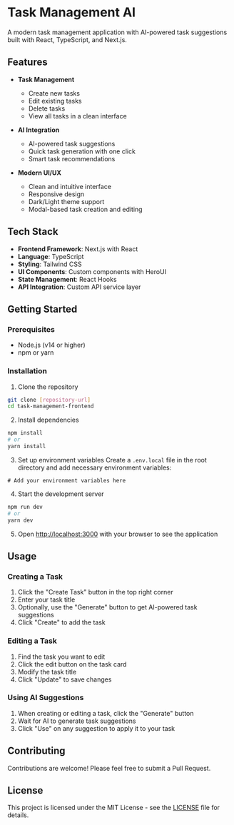 # Task Management AI

A modern task management application with AI-powered task suggestions built with React, TypeScript, and Next.js.

## Features

- **Task Management**

  - Create new tasks
  - Edit existing tasks
  - Delete tasks
  - View all tasks in a clean interface

- **AI Integration**

  - AI-powered task suggestions
  - Quick task generation with one click
  - Smart task recommendations

- **Modern UI/UX**
  - Clean and intuitive interface
  - Responsive design
  - Dark/Light theme support
  - Modal-based task creation and editing

## Tech Stack

- **Frontend Framework**: Next.js with React
- **Language**: TypeScript
- **Styling**: Tailwind CSS
- **UI Components**: Custom components with HeroUI
- **State Management**: React Hooks
- **API Integration**: Custom API service layer

## Getting Started

### Prerequisites

- Node.js (v14 or higher)
- npm or yarn

### Installation

1. Clone the repository

```bash
git clone [repository-url]
cd task-management-frontend
```

2. Install dependencies

```bash
npm install
# or
yarn install
```

3. Set up environment variables
   Create a `.env.local` file in the root directory and add necessary environment variables:

```env
# Add your environment variables here
```

4. Start the development server

```bash
npm run dev
# or
yarn dev
```

5. Open [http://localhost:3000](http://localhost:3000) with your browser to see the application

## Usage

### Creating a Task

1. Click the "Create Task" button in the top right corner
2. Enter your task title
3. Optionally, use the "Generate" button to get AI-powered task suggestions
4. Click "Create" to add the task

### Editing a Task

1. Find the task you want to edit
2. Click the edit button on the task card
3. Modify the task title
4. Click "Update" to save changes

### Using AI Suggestions

1. When creating or editing a task, click the "Generate" button
2. Wait for AI to generate task suggestions
3. Click "Use" on any suggestion to apply it to your task

## Contributing

Contributions are welcome! Please feel free to submit a Pull Request.

## License

This project is licensed under the MIT License - see the [LICENSE](LICENSE) file for details.
